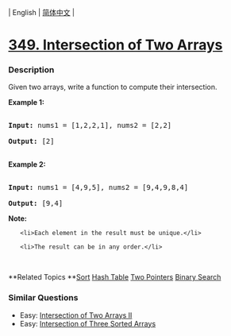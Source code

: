 | English | [简体中文](README.md) |

# [349. Intersection of Two Arrays](https://leetcode-cn.com/problems/intersection-of-two-arrays)
 ### Description
<p>Given two arrays, write a function to compute their intersection.</p>

<p><strong>Example 1:</strong></p>

<pre>
<strong>Input: </strong>nums1 = <span id="example-input-1-1">[1,2,2,1]</span>, nums2 = <span id="example-input-1-2">[2,2]</span>
<strong>Output: </strong><span id="example-output-1">[2]</span>
</pre>

<div>
<p><strong>Example 2:</strong></p>

<pre>
<strong>Input: </strong>nums1 = <span id="example-input-2-1">[4,9,5]</span>, nums2 = <span id="example-input-2-2">[9,4,9,8,4]</span>
<strong>Output: </strong><span id="example-output-2">[9,4]</span></pre>
</div>

<p><b>Note:</b></p>

<ul>
	<li>Each element in the result must be unique.</li>
	<li>The result can be in any order.</li>
</ul>

<p>&nbsp;</p>

**Related Topics	**[Sort](https://leetcode-cn.com/tag/sort) [Hash Table](https://leetcode-cn.com/tag/hash-table) [Two Pointers](https://leetcode-cn.com/tag/two-pointers) [Binary Search](https://leetcode-cn.com/tag/binary-search) 

### Similar Questions
 - Easy:	[Intersection of Two Arrays II](https://leetcode-cn.com/problems/intersection-of-two-arrays-ii) 
 - Easy:	[Intersection of Three Sorted Arrays](https://leetcode-cn.com/problems/intersection-of-three-sorted-arrays) 
